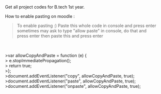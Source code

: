 Get all project codes for B.tech 1st year.

How to enable pasting on moodle :

> To enable pasting :)
>  Paste this whole code in console and press enter
>  sometimes may ask to type "allow paste" in console, do that and press enter then paste this and press enter

<br>
<br>
>var allowCopyAndPaste = function (e) {<br>
>  e.stopImmediatePropagation();<br>
>  return true;<br>
>};<br>
>document.addEventListener("copy", allowCopyAndPaste, true);<br>
>document.addEventListener("paste", allowCopyAndPaste, true);<br>
>document.addEventListener("onpaste", allowCopyAndPaste, true);<br>
